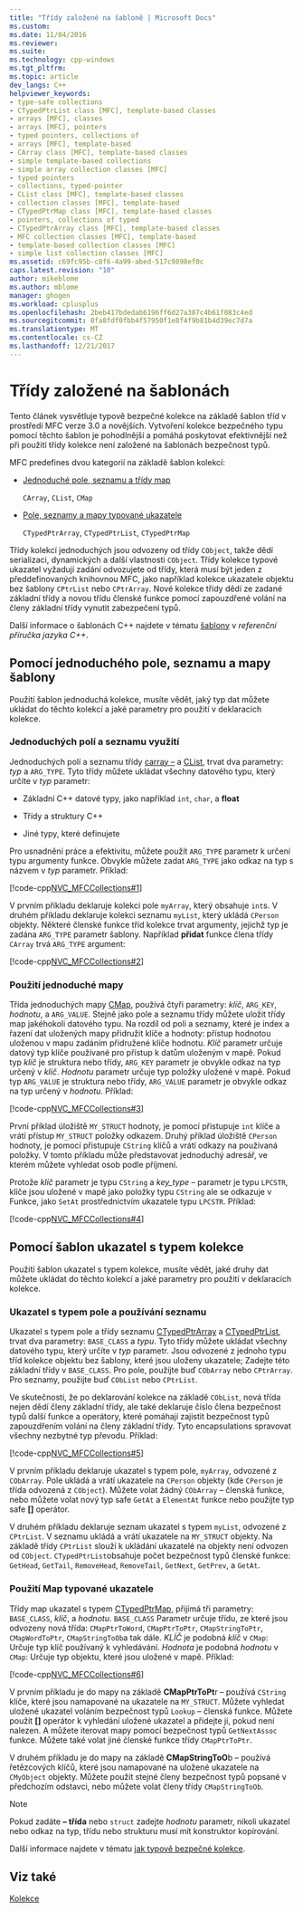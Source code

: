 ```yaml
---
title: "Třídy založené na šabloně | Microsoft Docs"
ms.custom: 
ms.date: 11/04/2016
ms.reviewer: 
ms.suite: 
ms.technology: cpp-windows
ms.tgt_pltfrm: 
ms.topic: article
dev_langs: C++
helpviewer_keywords:
- type-safe collections
- CTypedPtrList class [MFC], template-based classes
- arrays [MFC], classes
- arrays [MFC], pointers
- typed pointers, collections of
- arrays [MFC], template-based
- CArray class [MFC], template-based classes
- simple template-based collections
- simple array collection classes [MFC]
- typed pointers
- collections, typed-pointer
- CList class [MFC], template-based classes
- collection classes [MFC], template-based
- CTypedPtrMap class [MFC], template-based classes
- pointers, collections of typed
- CTypedPtrArray class [MFC], template-based classes
- MFC collection classes [MFC], template-based
- template-based collection classes [MFC]
- simple list collection classes [MFC]
ms.assetid: c69fc95b-c8f6-4a99-abed-517c9898ef0c
caps.latest.revision: "10"
author: mikeblome
ms.author: mblome
manager: ghogen
ms.workload: cplusplus
ms.openlocfilehash: 2beb417bdedab6196ff6d27a387c4b61f083c4ed
ms.sourcegitcommit: 8fa8fdf0fbb4f57950f1e8f4f9b81b4d39ec7d7a
ms.translationtype: MT
ms.contentlocale: cs-CZ
ms.lasthandoff: 12/21/2017
---
```

# <a name="template-based-classes"></a>Třídy založené na šablonách
Tento článek vysvětluje typově bezpečné kolekce na základě šablon tříd v prostředí MFC verze 3.0 a novějších. Vytvoření kolekce bezpečného typu pomocí těchto šablon je pohodlnější a pomáhá poskytovat efektivnější než při použití třídy kolekce není založené na šablonách bezpečnost typů.  
  
 MFC predefines dvou kategorií na základě šablon kolekcí:  
  
-   [Jednoduché pole, seznamu a třídy map](#_core_using_simple_array.2c_.list.2c_.and_map_templates)  
  
     `CArray`, `CList`, `CMap`  
  
-   [Pole, seznamy a mapy typované ukazatele](#_core_using_typed.2d.pointer_collection_templates)  
  
     `CTypedPtrArray`, `CTypedPtrList`, `CTypedPtrMap`  
  
 Třídy kolekcí jednoduchých jsou odvozeny od třídy `CObject`, takže dědí serializaci, dynamických a další vlastnosti `CObject`. Třídy kolekce typové ukazatel vyžadují zadání odvozujete od třídy, která musí být jeden z předdefinovaných knihovnou MFC, jako například kolekce ukazatele objektu bez šablony `CPtrList` nebo `CPtrArray`. Nové kolekce třídy dědí ze zadané základní třídy a novou třídu členské funkce pomocí zapouzdřené volání na členy základní třídy vynutit zabezpečení typů.  
  
 Další informace o šablonách C++ najdete v tématu [šablony](../cpp/templates-cpp.md) v *referenční příručka jazyka C++*.  
  
##  <a name="_core_using_simple_array.2c_.list.2c_.and_map_templates"></a>Pomocí jednoduchého pole, seznamu a mapy šablony  
 Použití šablon jednoduchá kolekce, musíte vědět, jaký typ dat můžete ukládat do těchto kolekcí a jaké parametry pro použití v deklaracích kolekce.  
  
###  <a name="_core_simple_array_and_list_usage"></a>Jednoduchých polí a seznamu využití  
 Jednoduchých polí a seznamu třídy [carray –](../mfc/reference/carray-class.md) a [CList](../mfc/reference/clist-class.md), trvat dva parametry: *typ* a `ARG_TYPE`. Tyto třídy můžete ukládat všechny datového typu, který určíte v *typ* parametr:  
  
-   Základní C++ datové typy, jako například `int`, `char`, a **float**  
  
-   Třídy a struktury C++  
  
-   Jiné typy, které definujete  
  
 Pro usnadnění práce a efektivitu, můžete použít `ARG_TYPE` parametr k určení typu argumenty funkce. Obvykle můžete zadat `ARG_TYPE` jako odkaz na typ s názvem v *typ* parametr. Příklad:  
  
 [!code-cpp[NVC_MFCCollections#1](../mfc/codesnippet/cpp/template-based-classes_1.cpp)]  
  
 V prvním příkladu deklaruje kolekci pole `myArray`, který obsahuje `int`s. V druhém příkladu deklaruje kolekci seznamu `myList`, který ukládá `CPerson` objekty. Některé členské funkce tříd kolekce trvat argumenty, jejichž typ je zadána `ARG_TYPE` parametr šablony. Například **přidat** funkce člena třídy `CArray` trvá `ARG_TYPE` argument:  
  
 [!code-cpp[NVC_MFCCollections#2](../mfc/codesnippet/cpp/template-based-classes_2.cpp)]  
  
###  <a name="_core_simple_map_usage"></a>Použití jednoduché mapy  
 Třída jednoduchých mapy [CMap](../mfc/reference/cmap-class.md), používá čtyři parametry: *klíč*, `ARG_KEY`, *hodnotu*, a `ARG_VALUE`. Stejně jako pole a seznamu třídy můžete uložit třídy map jakéhokoli datového typu. Na rozdíl od poli a seznamy, které je index a řazení dat uložených mapy přidružit klíče a hodnoty: přístup hodnotou uloženou v mapu zadáním přidružené klíče hodnotu. *Klíč* parametr určuje datový typ klíče používané pro přístup k datům uloženým v mapě. Pokud typ *klíč* je struktura nebo třídy, `ARG_KEY` parametr je obvykle odkaz na typ určený v *klíč*. *Hodnotu* parametr určuje typ položky uložené v mapě. Pokud typ `ARG_VALUE` je struktura nebo třídy, `ARG_VALUE` parametr je obvykle odkaz na typ určený v *hodnotu*. Příklad:  
  
 [!code-cpp[NVC_MFCCollections#3](../mfc/codesnippet/cpp/template-based-classes_3.cpp)]  
  
 První příklad úložiště `MY_STRUCT` hodnoty, je pomocí přistupuje `int` klíče a vrátí přístup `MY_STRUCT` položky odkazem. Druhý příklad úložiště `CPerson` hodnoty, je pomocí přistupuje `CString` klíčů a vrátí odkazy na používaná položky. V tomto příkladu může představovat jednoduchý adresář, ve kterém můžete vyhledat osob podle příjmení.  
  
 Protože *klíč* parametr je typu `CString` a *key_type –* parametr je typu `LPCSTR`, klíče jsou uložené v mapě jako položky typu `CString` ale se odkazuje v Funkce, jako `SetAt` prostřednictvím ukazatele typu `LPCSTR`. Příklad:  
  
 [!code-cpp[NVC_MFCCollections#4](../mfc/codesnippet/cpp/template-based-classes_4.cpp)]  
  
##  <a name="_core_using_typed.2d.pointer_collection_templates"></a>Pomocí šablon ukazatel s typem kolekce  
 Použití šablon ukazatel s typem kolekce, musíte vědět, jaké druhy dat můžete ukládat do těchto kolekcí a jaké parametry pro použití v deklaracích kolekce.  
  
###  <a name="_core_typed.2d.pointer_array_and_list_usage"></a>Ukazatel s typem pole a používání seznamu  
 Ukazatel s typem pole a třídy seznamu [CTypedPtrArray](../mfc/reference/ctypedptrarray-class.md) a [CTypedPtrList](../mfc/reference/ctypedptrlist-class.md), trvat dva parametry: `BASE_CLASS` a *typu*. Tyto třídy můžete ukládat všechny datového typu, který určíte v *typ* parametr. Jsou odvozené z jednoho typu tříd kolekce objektu bez šablony, které jsou uloženy ukazatele; Zadejte této základní třídy v `BASE_CLASS`. Pro pole, použijte buď `CObArray` nebo `CPtrArray`. Pro seznamy, použijte buď `CObList` nebo `CPtrList`.  
  
 Ve skutečnosti, že po deklarování kolekce na základě `CObList`, nová třída nejen dědí členy základní třídy, ale také deklaruje číslo člena bezpečnost typů další funkce a operátory, které pomáhají zajistit bezpečnost typů zapouzdřením volání na členy základní třídy. Tyto encapsulations spravovat všechny nezbytné typ převodu. Příklad:  
  
 [!code-cpp[NVC_MFCCollections#5](../mfc/codesnippet/cpp/template-based-classes_5.cpp)]  
  
 V prvním příkladu deklaruje ukazatel s typem pole, `myArray`, odvozené z `CObArray`. Pole ukládá a vrátí ukazatele na `CPerson` objekty (kde `CPerson` je třída odvozená z `CObject`). Můžete volat žádný `CObArray` – členská funkce, nebo můžete volat nový typ safe `GetAt` a `ElementAt` funkce nebo použijte typ safe **[]** operátor.  
  
 V druhém příkladu deklaruje seznam ukazatel s typem `myList`, odvozené z `CPtrList`. V seznamu ukládá a vrátí ukazatele na `MY_STRUCT` objekty. Na základě třídy `CPtrList` slouží k ukládání ukazatelé na objekty není odvozen od `CObject`. `CTypedPtrList`obsahuje počet bezpečnost typů členské funkce: `GetHead`, `GetTail`, `RemoveHead`, `RemoveTail`, `GetNext`, `GetPrev`, a `GetAt`.  
  
###  <a name="_core_typed.2d.pointer_map_usage"></a>Použití Map typované ukazatele  
 Třídy map ukazatel s typem [CTypedPtrMap](../mfc/reference/ctypedptrmap-class.md), přijímá tři parametry: `BASE_CLASS`, *klíč*, a *hodnotu*. `BASE_CLASS` Parametr určuje třídu, ze které jsou odvozeny nová třída: `CMapPtrToWord`, `CMapPtrToPtr`, `CMapStringToPtr`, `CMapWordToPtr`, `CMapStringToOb`a tak dále. *KLÍČ* je podobná *klíč* v `CMap`: Určuje typ klíč používaný k vyhledávání. *Hodnota* je podobná *hodnotu* v `CMap`: Určuje typ objektu, které jsou uložené v mapě. Příklad:  
  
 [!code-cpp[NVC_MFCCollections#6](../mfc/codesnippet/cpp/template-based-classes_6.cpp)]  
  
 V prvním příkladu je do mapy na základě **CMapPtrToPt**r – používá `CString` klíče, které jsou namapované na ukazatele na `MY_STRUCT`. Můžete vyhledat uložené ukazatel voláním bezpečnost typů `Lookup` – členská funkce. Můžete použít **[]** operátor k vyhledání uložené ukazatel a přidejte ji, pokud není nalezen. A můžete iterovat mapy pomocí bezpečnost typů `GetNextAssoc` funkce. Můžete také volat jiné členské funkce třídy `CMapPtrToPtr`.  
  
 V druhém příkladu je do mapy na základě **CMapStringToO**b – používá řetězcových klíčů, které jsou namapované na uložené ukazatele na `CMyObject` objekty. Můžete použít stejné členy bezpečnost typů popsané v předchozím odstavci, nebo můžete volat členy třídy `CMapStringToOb`.  
  
> [!NOTE]
>  Pokud zadáte **– třída** nebo `struct` zadejte *hodnotu* parametr, nikoli ukazatel nebo odkaz na typ, třídu nebo strukturu musí mít konstruktor kopírování.  
  
 Další informace najdete v tématu [jak typově bezpečné kolekce](../mfc/how-to-make-a-type-safe-collection.md).  
  
## <a name="see-also"></a>Viz také  
 [Kolekce](../mfc/collections.md)

